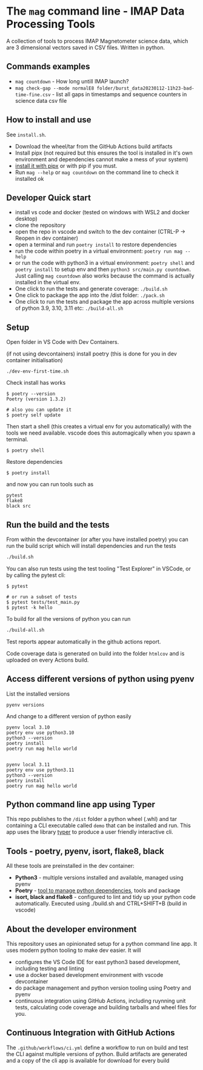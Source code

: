 # The `mag` command line - IMAP Data Processing Tools

A collection of tools to process IMAP Magnetometer science data, which are 3 dimensional vectors saved in CSV files. Written in python.

## Commands examples

- `mag countdown` - How long untill IMAP launch?
- `mag check-gap --mode normalE8 folder/burst_data20230112-11h23-bad-time-fine.csv` - list all gaps in timestamps and sequence counters in science data csv file

## How to install and use

See `install.sh`.

- Download the wheel/tar from the GitHub Actions build artifacts
- Install pipx (not required but this ensures the tool is installed in it's own environment and dependencies cannot make a mess of your system)
- [install it with pipx](https://pypa.github.io/pipx/docs/#pipx-install) or with pip if you must.
- Run `mag --help` or `mag countdown` on the command line to check it installed ok

## Developer Quick start

- install vs code and docker (tested on windows with WSL2 and docker desktop)
- clone the repository
- open the repo in vscode and switch to the dev container (CTRL-P -> Reopen in dev container)
- open a terminal and run `poetry install` to restore dependencies
- run the code within poetry in a virtual environment: `poetry run mag --help`
- or run the code with python3 in a virtual environment: `poetry shell` and `poetry install` to setup env and then `python3 src/main.py countdown`. Just calling `mag countdown` also works because the command is actually installed in the virtual env.
- One click to run the tests and generate coverage: `./build.sh`
- One click to package the app into the /dist folder: `./pack.sh`
- One click to run the tests and package the app across multiple versions of python 3.9, 3.10, 3.11 etc: `./build-all.sh`

## Setup

Open folder in VS Code with Dev Containers.

(if not using devcontainers) install poetry (this is done for you in dev container initialisation)

```
./dev-env-first-time.sh
```

Check install has works

```
$ poetry --version
Poetry (version 1.3.2)

# also you can update it
$ poetry self update
```

Then start a shell (this creates a virtual env for you automatically) with the tools we need available. vscode does this automagically when you spawn  a terminal.

```
$ poetry shell
```

Restore dependencies

```
$ poetry install
```

and now you can run tools such as

```
pytest
flake8
black src
```

## Run the build and the tests

From within the devcontainer (or after you have installed poetry) you can run the build script which will install dependencies and run the tests

```bash
./build.sh
```

You can also run tests using the test tooling "Test Explorer" in VSCode, or by calling the pytest cli:

```
$ pytest

# or run a subset of tests
$ pytest tests/test_main.py
$ pytest -k hello
```

To build for all the versions of python you can run

```bash
./build-all.sh
```

Test reports appear automatically in the github actions report.

Code coverage data is generated on build into the folder `htmlcov` and is uploaded on every Actions build.


## Access different versions of python using pyenv

List the installed versions

```
pyenv versions
```

And change to a different version of python easily

```
pyenv local 3.10
poetry env use python3.10
python3 --version
poetry install
poetry run mag hello world


pyenv local 3.11
poetry env use python3.11
python3 --version
poetry install
poetry run mag hello world
```

## Python command line app using Typer

This repo publishes to the `/dist` folder a python wheel (.whl) and tar containing a CLI executable called `demo` that can be installed and run. This app uses the library [typer](https://typer.tiangolo.com/) to produce a user friendly interactive cli.

## Tools - poetry, pyenv, isort, flake8, black

All these tools are preinstalled in the dev container:

- **Python3** - multiple versions installed and available, managed using pyenv
- **Poetry** - [tool to manage python dependencies](https://python-poetry.org/), tools and package
- **isort, black and flake8** - configured to lint and tidy up your python code automatically. Executed using ./build.sh and CTRL+SHIFT+B (build in vscode)


## About the developer environment

This repository uses an opinionated setup for a python command line app. It uses modern python tooling to make dev easier. It will

- configures the VS Code IDE for east python3 based development, including testing and linting
- use a docker based development environment with vscode devcontainer
- do package management and python version tooling using Poetry and pyenv
- continuous integration using GitHub Actions, including ruynning unit tests, calculating code coverage and building tarballs and wheel files for you.

## Continuous Integration with GitHub Actions

The `.github/workflows/ci.yml` define a workflow to run on build and test the CLI against multiple versions of python. Build artifacts are generated and a copy of the cli app is available for download for every build
